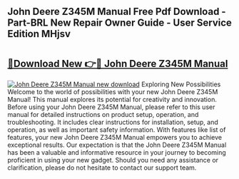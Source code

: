 ## John Deere Z345M Manual Free Pdf Download - Part-BRL New Repair Owner Guide - User Service Edition MHjsv

# <h2><a href="http://bc85771.oget.top/?id=John+Deere+Z345M+Manual">🔗Download New 👉🔴 John Deere Z345M Manual</a></h2>

[![John Deere Z345M Manual new download](https://i.imgur.com/5g1atiW.png)](http://bc85771.oget.top/?id=John+Deere+Z345M+Manual)
Exploring New Possibilities Welcome to the world of possibilities with your new John Deere Z345M Manual! This manual explores its potential for creativity and innovation. Before using your John Deere Z345M Manual, please refer to this user manual for detailed instructions on product setup, operation, and troubleshooting. It includes clear instructions for installation, setup, and operation, as well as important safety information. With features like list of features, your new John Deere Z345M Manual empowers you to achieve exceptional results. Our expectation is that the John Deere Z345M Manual has been a valuable and informative resource in your journey to becoming proficient in using your new gadget. Should you need any assistance or clarification, please do not hesitate to contact our support team.
